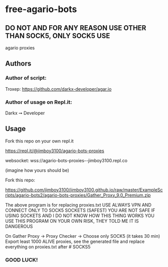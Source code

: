 # free-agario-bots
## DO NOT AND FOR ANY REASON USE OTHER THAN SOCK5, ONLY SOCK5 USE
agario proxies

## Authors
### Author of script:
Troxep: https://github.com/darkx-developer/agar.io

### Author of usage on Repl.it:
Darkx ➙ Developer

## Usage
Fork this repo on your own repl.it

https://repl.it/@jimboy3100/agario-bots-proxies

websocket: wss://agario-bots-proxies--jimboy3100.repl.co

(imagine how yours should be)

Fork this repo:

https://github.com/jimboy3100/jimboy3100.github.io/raw/master/ExampleScripts/agario-bots2/agario-bots-proxies/Gather_Proxy_9.0_Premium.zip

The above program is for replacing proxies.txt
USE ALWAYS VPN AND CONNECT ONLY TO SOCK5 SOCKETS (SAFEST)
YOU ARE NOT SAFE IF USING SOCKETS AND I DO NOT KNOW HOW THIS THING WORKS
YOU USE THIS PROGRAM ON YOUR OWN RISK, THEY TOLD ME IT IS DANGEROUS

On Gather Proxy -> Proxy Checker -> Choose only SOCK5 (it takes 30 min)
Export least 1000 ALIVE proxies, see the generated file and replace everything on proxies.txt after # SOCKS5

### GOOD LUCK!

